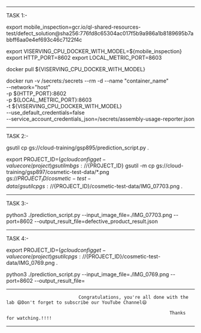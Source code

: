 -------------------------------------------------------------------------------------------------------------------------------------------------------------------
TASK 1:-

export mobile_inspection=gcr.io/ql-shared-resources-test/defect_solution@sha256:776fd8c65304ac017f5b9a986a1b8189695b7abbff6aa0e4ef693c46c7122f4c



export VISERVING_CPU_DOCKER_WITH_MODEL=${mobile_inspection}
export HTTP_PORT=8602
export LOCAL_METRIC_PORT=8603

docker pull ${VISERVING_CPU_DOCKER_WITH_MODEL}



docker run -v /secrets:/secrets --rm -d --name "container_name" \
--network="host" \
-p ${HTTP_PORT}:8602 \
-p ${LOCAL_METRIC_PORT}:8603 \
-t ${VISERVING_CPU_DOCKER_WITH_MODEL} \
--use_default_credentials=false \
--service_account_credentials_json=/secrets/assembly-usage-reporter.json


-------------------------------------------------------------------------------------------------------------------------------------------------------------------


TASK 2:-

gsutil cp gs://cloud-training/gsp895/prediction_script.py .

export PROJECT_ID=$(gcloud config get-value core/project)
gsutil mb gs://${PROJECT_ID}
gsutil -m cp gs://cloud-training/gsp897/cosmetic-test-data/*.png \
gs://${PROJECT_ID}/cosmetic-test-data/
gsutil cp gs://${PROJECT_ID}/cosmetic-test-data/IMG_07703.png .


-----------------------------------------------------------------------------------------------------------------------------------------------------------------


TASK 3:- 

python3 ./prediction_script.py --input_image_file=./IMG_07703.png  --port=8602 --output_result_file=defective_product_result.json


--------------------------------------------------------------------------------------------------------------------------------------------------------------------

TASK 4:-

export PROJECT_ID=$(gcloud config get-value core/project)
gsutil cp gs://${PROJECT_ID}/cosmetic-test-data/IMG_0769.png .

python3 ./prediction_script.py --input_image_file=./IMG_0769.png  --port=8602 --output_result_file=





------------------------------------------------------------------------------------------------------------------------------------------------------------------

                               Congratulations, you're all done with the lab 😄Don't forget to subscribe our YouTube Channel😄

                                                                 Thanks for watching.!!!!
-------------------------------------------------------------------------------------------------------------------------------------------------------------------

